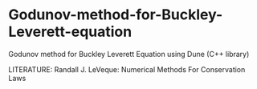 # Godunov-method-for-Buckley-Leverett-equation

Godunov method for Buckley Leverett Equation using Dune (C++ library)

LITERATURE:
Randall J. LeVeque: Numerical Methods For Conservation Laws

